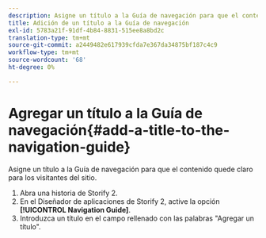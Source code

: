 ```yaml
---
description: Asigne un título a la Guía de navegación para que el contenido quede claro para los visitantes del sitio.
title: Adición de un título a la Guía de navegación
exl-id: 5783a21f-91df-4b84-8831-515ee8a8bd2c
translation-type: tm+mt
source-git-commit: a2449482e617939cfda7e367da34875bf187c4c9
workflow-type: tm+mt
source-wordcount: '68'
ht-degree: 0%

---
```


# Agregar un título a la Guía de navegación{#add-a-title-to-the-navigation-guide}

Asigne un título a la Guía de navegación para que el contenido quede claro para los visitantes del sitio.

1. Abra una historia de Storify 2.
1. En el Diseñador de aplicaciones de Storify 2, active la opción **[!UICONTROL Navigation Guide]**.
1. Introduzca un título en el campo rellenado con las palabras &quot;Agregar un título&quot;.
